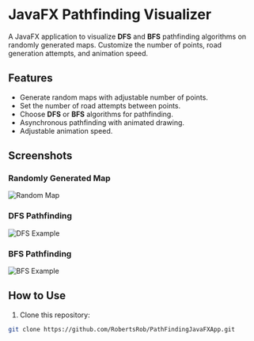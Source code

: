 # JavaFX Pathfinding Visualizer

A JavaFX application to visualize **DFS** and **BFS** pathfinding algorithms on randomly generated maps. Customize the number of points, road generation attempts, and animation speed.


## Features

- Generate random maps with adjustable number of points.
- Set the number of road attempts between points.
- Choose **DFS** or **BFS** algorithms for pathfinding.
- Asynchronous pathfinding with animated drawing.
- Adjustable animation speed.


## Screenshots

### Randomly Generated Map
![Random Map](path_to_your_image_1.png)

### DFS Pathfinding
![DFS Example](path_to_your_image_2.png)

### BFS Pathfinding
![BFS Example](path_to_your_image_3.png)


## How to Use

1. Clone this repository:

```bash
git clone https://github.com/RobertsRob/PathFindingJavaFXApp.git
```
